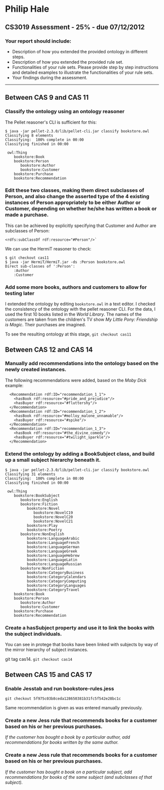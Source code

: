 # Philip Hale
## CS3019 Assessment - 25% - due 07/12/2012

### Your report should include:

* Description of how you extended the provided ontology in different steps.
* Description of how you extended the provided rule set.
* Functionalities of your rule sets. Please provide step by step instructions and detailed examples to illustrate the functionalities of your rule sets.
* Your findings during the assessment.

---------------

## Between CAS 9 and CAS 11

###  Classify the ontology using an ontology reasoner

The Pellet reasoner's CLI is sufficient for this:


```
$ java -jar pellet-2.3.0/lib/pellet-cli.jar classify bookstore.owl
Classifying 8 elements
Classifying:  100% complete in 00:00
Classifying finished in 00:00

 owl:Thing
    bookstore:Book
    bookstore:Person
       bookstore:Author
       bookstore:Customer
    bookstore:Purchase
    bookstore:Recommendation
```

### Edit these two classes, making them direct subclasses of Person, and also change the asserted type of the 4 existing instances of Person appropriately to be either Author or Customer, depending on whether he/she has written a book or made a purchase.

This can be achieved by explicitly specifying that Customer and Author are subclasses of Person:

```
<rdfs:subClassOf rdf:resource="#Person"/>`
```

We can use the HermiT reasoner to check:

```
$ git checkout cas11
$ java -jar HermiT/HermiT.jar -ds :Person bookstore.owl
Direct sub-classes of ':Person':
    :Author
    :Customer
```

### Add some more books, authors and customers to allow for testing later

I extended the ontology by editing `bookstore.owl` in a text editor. I checked the consistency of the ontology with the pellet reasoner CLI. For the data, I used the first 10 books listed in the *World Library*. The names of the customers are taken from the children's TV show *My Little Pony: Friendship is Magic*. Their purchases are imagined.

To see the resulting ontology at this stage, `git checkout cas11`

<!-- TODO: put the contents of that git checkout in a zip and name it appropriately -->

## Between CAS 12 and CAS 14

### Manually add recommendations into the ontology based on the newly created instances.

The following recommendations were added, based on the *Moby Dick* example:

```
  <Recommendation rdf:ID="recommendation_1_1">
    <hasBook rdf:resource="#pride_and_prejudice"/>
    <hasBuyer rdf:resource="#fluttershy"/>
  </Recommendation>
  <Recommendation rdf:ID="recommendation_1_2">
    <hasBook rdf:resource="#molloy_malone_unnamable"/>
    <hasBuyer rdf:resource="#spike"/>
  </Recommendation>
  <Recommendation rdf:ID="recommendation_1_3">
    <hasBook rdf:resource="#the_divine_comedy"/>
    <hasBuyer rdf:resource="#twilight_sparkle"/>
  </Recommendation>
```

### Extend the ontology by adding a BookSubject class, and build up a small subject hierarchy beneath it. 

```
$ java -jar pellet-2.3.0/lib/pellet-cli.jar classify bookstore.owl
Classifying 31 elements
Classifying:  100% complete in 00:00
Classifying finished in 00:00

 owl:Thing
    bookstore:BookSubject
       bookstore:English
       bookstore:Fiction
          bookstore:Novel
             bookstore:NovelC19
             bookstore:NovelC20
             bookstore:NovelC21
          bookstore:Play
          bookstore:Poetry
       bookstore:NonEnglish
          bookstore:LanguageArabic
          bookstore:LanguageFrench
          bookstore:LanguageGerman
          bookstore:LanguageGreek
          bookstore:LanguageHebrew
          bookstore:LanguageLatin
          bookstore:LanguageRussian
       bookstore:NonFiction
          bookstore:CategoryBusiness
          bookstore:CategoryCalendars
          bookstore:CategoryComputing
          bookstore:CategoryLanguages
          bookstore:CategoryTravel
    bookstore:Book
    bookstore:Person
       bookstore:Author
       bookstore:Customer
    bookstore:Purchase
    bookstore:Recommendation
```

### Create a hasSubject property and use it to link the books with the subject individuals.

You can see in protege that books have been linked with subjects by way of the mirror hierarchy of subject instances.

git tag cas14.  `git checkout cas14`

<!-- TODO: put the contents of that git checkout in a zip and name it appropriately -->

## Between CAS 15 and CAS 17

### Enable Jesstab and run bookstore-rules.jess

`git checkout 5f975c03b8ceda128650381b31fc5f542e28bc1c`

Same recommendation is given as was entered manually previously.

### Create a new Jess rule that recommends books for a customer based on his or her previous purchases. 

*If the customer has bought a book by a particular author, add recommendations for books written by the same author.*

### Create a new Jess rule that recommends books for a customer based on his or her previous purchases. 

*If the customer has bought a book on a particular subject, add recommendations for books of the same subject (and subclasses of that subject).*





